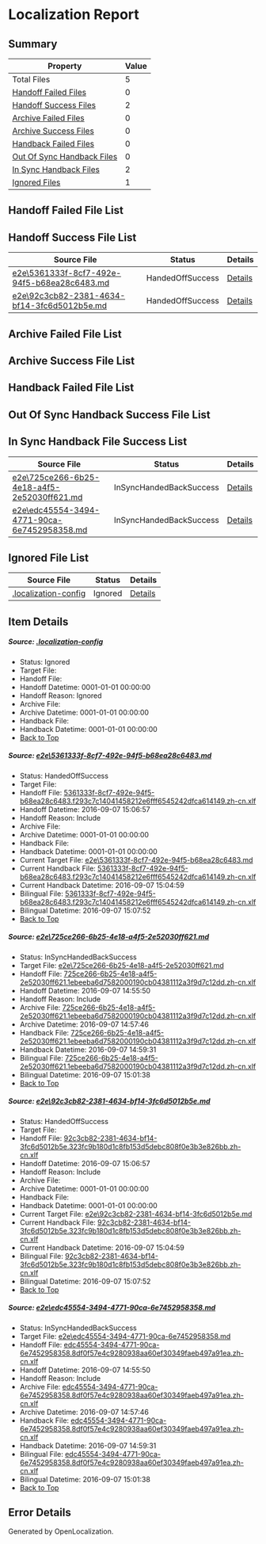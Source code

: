# <a name='report-top'></a> Localization Report

## Summary
 Property | Value 
 -------- | ----- 
 Total Files | 5
[ Handoff Failed Files ](#handoff-failed-list)| 0
[ Handoff Success Files ](#handoff-success-list)| 2
[ Archive Failed Files ](#archive-failed-list)| 0
[ Archive Success Files ](#archive-success-list)| 0
[ Handback Failed Files ](#handback-failed-list)| 0
[ Out Of Sync Handback Files ](#outofsync-handback-success-list)| 0
[ In Sync Handback Files ](#insync-handback-success-list)| 2
[ Ignored Files ](#ignored-list)| 1

## <a name='handoff-failed-list'></a> Handoff Failed File List

## <a name='handoff-success-list'></a> Handoff Success File List
 Source File | Status | Details 
 ----------- | ------ | ------- 
 [e2e\5361333f-8cf7-492e-94f5-b68ea28c6483.md](https://github.com/OpenLocalizationTestOrg/ol-test0/blob/eac597bf79aa1f2867628ea8bba61dfe003e33c8/e2e/5361333f-8cf7-492e-94f5-b68ea28c6483.md) | HandedOffSuccess | [Details](#a84828f4f28252873b02c55a72017ee80e53ce221)
 [e2e\92c3cb82-2381-4634-bf14-3fc6d5012b5e.md](https://github.com/OpenLocalizationTestOrg/ol-test0/blob/eac597bf79aa1f2867628ea8bba61dfe003e33c8/e2e/92c3cb82-2381-4634-bf14-3fc6d5012b5e.md) | HandedOffSuccess | [Details](#21211791ef2f0b848de75dd06bdb2f96b2ead33b3)

## <a name='archive-failed-list'></a> Archive Failed File List

## <a name='archive-success-list'></a> Archive Success File List

## <a name='handback-failed-list'></a> Handback Failed File List

## <a name='outofsync-handback-success-list'></a> Out Of Sync Handback Success File List

## <a name='insync-handback-success-list'></a> In Sync Handback File Success List
 Source File | Status | Details 
 ----------- | ------ | ------- 
 [e2e\725ce266-6b25-4e18-a4f5-2e52030ff621.md](https://github.com/OpenLocalizationTestOrg/ol-test0/blob/c331eaa1089c83e35471206ff9a77accb105ece7/e2e/725ce266-6b25-4e18-a4f5-2e52030ff621.md) | InSyncHandedBackSuccess | [Details](#cd32d0c3f491262a0c82ed01d0e765e943d8d64e2)
 [e2e\edc45554-3494-4771-90ca-6e7452958358.md](https://github.com/OpenLocalizationTestOrg/ol-test0/blob/c331eaa1089c83e35471206ff9a77accb105ece7/e2e/edc45554-3494-4771-90ca-6e7452958358.md) | InSyncHandedBackSuccess | [Details](#ca947acab82a59d7665b001158f0a02b829232ed4)

## <a name='ignored-list'></a> Ignored File List
 Source File | Status | Details 
 ----------- | ------ | ------- 
 [.localization-config](https://github.com/OpenLocalizationTestOrg/ol-test0/blob/eac597bf79aa1f2867628ea8bba61dfe003e33c8/.localization-config) | Ignored | [Details](#c268a05ecaa7ec85942ed632c29928ee5bd6da8d0)

## Item Details
##### <a name='c268a05ecaa7ec85942ed632c29928ee5bd6da8d0'></a> Source: [.localization-config](https://github.com/OpenLocalizationTestOrg/ol-test0/blob/eac597bf79aa1f2867628ea8bba61dfe003e33c8/.localization-config)
* Status: Ignored
* Target File: 
* Handoff File: 
* Handoff Datetime: 0001-01-01 00:00:00
* Handoff Reason: Ignored
* Archive File: 
* Archive Datetime: 0001-01-01 00:00:00
* Handback File: 
* Handback Datetime: 0001-01-01 00:00:00
* [Back to Top](#report-top)

##### <a name='a84828f4f28252873b02c55a72017ee80e53ce221'></a> Source: [e2e\5361333f-8cf7-492e-94f5-b68ea28c6483.md](https://github.com/OpenLocalizationTestOrg/ol-test0/blob/eac597bf79aa1f2867628ea8bba61dfe003e33c8/e2e/5361333f-8cf7-492e-94f5-b68ea28c6483.md)
* Status: HandedOffSuccess
* Target File: 
* Handoff File: [5361333f-8cf7-492e-94f5-b68ea28c6483.f293c7c14041458212e6fff6545242dfca614149.zh-cn.xlf](https://github.com/OpenLocalizationTestOrg/ol-test0-handoff/blob/217fd93432606da5bda53b5e17b868c345585ad4/ol-handoff/OpenLocalizationTestOrg/ol-test0-zhcn/yuwzho/ht/5361333f-8cf7-492e-94f5-b68ea28c6483.f293c7c14041458212e6fff6545242dfca614149.zh-cn.xlf)
* Handoff Datetime: 2016-09-07 15:06:57
* Handoff Reason: Include
* Archive File: 
* Archive Datetime: 0001-01-01 00:00:00
* Handback File: 
* Handback Datetime: 0001-01-01 00:00:00
* Current Target File: [e2e\5361333f-8cf7-492e-94f5-b68ea28c6483.md](https://github.com/OpenLocalizationTestOrg/ol-test0-zhcn/blob/0b8f2263bf470d746459eab17ef983595fc94d5f/e2e/5361333f-8cf7-492e-94f5-b68ea28c6483.md)
* Current Handback File: [5361333f-8cf7-492e-94f5-b68ea28c6483.f293c7c14041458212e6fff6545242dfca614149.zh-cn.xlf](https://github.com/OpenLocalizationTestOrg/ol-test0-handback/blob/b7a53de881ae822510645d355c6957b86d3b6fd6/ol-handback/OpenLocalizationTestOrg/ol-test0-zhcn/yuwzho/ht/5361333f-8cf7-492e-94f5-b68ea28c6483.f293c7c14041458212e6fff6545242dfca614149.zh-cn.xlf)
* Current Handback Datetime: 2016-09-07 15:04:59
* Bilingual File: [5361333f-8cf7-492e-94f5-b68ea28c6483.f293c7c14041458212e6fff6545242dfca614149.zh-cn.xlf](https://github.com/OpenLocalizationTestOrg/ol-test0-handback/blob/b7a53de881ae822510645d355c6957b86d3b6fd6/ol-handback/OpenLocalizationTestOrg/ol-test0-zhcn/yuwzho/ht/5361333f-8cf7-492e-94f5-b68ea28c6483.f293c7c14041458212e6fff6545242dfca614149.zh-cn.xlf)
* Bilingual Datetime: 2016-09-07 15:07:52
* [Back to Top](#report-top)

##### <a name='cd32d0c3f491262a0c82ed01d0e765e943d8d64e2'></a> Source: [e2e\725ce266-6b25-4e18-a4f5-2e52030ff621.md](https://github.com/OpenLocalizationTestOrg/ol-test0/blob/c331eaa1089c83e35471206ff9a77accb105ece7/e2e/725ce266-6b25-4e18-a4f5-2e52030ff621.md)
* Status: InSyncHandedBackSuccess
* Target File: [e2e\725ce266-6b25-4e18-a4f5-2e52030ff621.md](https://github.com/OpenLocalizationTestOrg/ol-test0-zhcn/blob/43a31205c3e7ae5544e1299f9782e46d66328b4b/e2e/725ce266-6b25-4e18-a4f5-2e52030ff621.md)
* Handoff File: [725ce266-6b25-4e18-a4f5-2e52030ff621.1ebeeba6d7582000190cb04381112a3f9d7c12dd.zh-cn.xlf](https://github.com/OpenLocalizationTestOrg/ol-test0-handoff/blob/3988b656feb0e495457fd174d6552f5590005f1a/ol-handoff/OpenLocalizationTestOrg/ol-test0-zhcn/yuwzho/ht/725ce266-6b25-4e18-a4f5-2e52030ff621.1ebeeba6d7582000190cb04381112a3f9d7c12dd.zh-cn.xlf)
* Handoff Datetime: 2016-09-07 14:55:50
* Handoff Reason: Include
* Archive File: [725ce266-6b25-4e18-a4f5-2e52030ff621.1ebeeba6d7582000190cb04381112a3f9d7c12dd.zh-cn.xlf](https://github.com/OpenLocalizationTestOrg/ol-test0-handoff/blob/597758b3fb4b1ca36370824d21e691844644adc5/ol-archive/OpenLocalizationTestOrg/ol-test0-zhcn/yuwzho/ht/725ce266-6b25-4e18-a4f5-2e52030ff621.1ebeeba6d7582000190cb04381112a3f9d7c12dd.zh-cn.xlf)
* Archive Datetime: 2016-09-07 14:57:46
* Handback File: [725ce266-6b25-4e18-a4f5-2e52030ff621.1ebeeba6d7582000190cb04381112a3f9d7c12dd.zh-cn.xlf](https://github.com/OpenLocalizationTestOrg/ol-test0-handback/blob/9ffcf6aa717c2968e44cd278b192941c99d6023f/ol-handback/OpenLocalizationTestOrg/ol-test0-zhcn/yuwzho/ht/725ce266-6b25-4e18-a4f5-2e52030ff621.1ebeeba6d7582000190cb04381112a3f9d7c12dd.zh-cn.xlf)
* Handback Datetime: 2016-09-07 14:59:31
* Bilingual File: [725ce266-6b25-4e18-a4f5-2e52030ff621.1ebeeba6d7582000190cb04381112a3f9d7c12dd.zh-cn.xlf](https://github.com/OpenLocalizationTestOrg/ol-test0-handback/blob/9ffcf6aa717c2968e44cd278b192941c99d6023f/ol-handback/OpenLocalizationTestOrg/ol-test0-zhcn/yuwzho/ht/725ce266-6b25-4e18-a4f5-2e52030ff621.1ebeeba6d7582000190cb04381112a3f9d7c12dd.zh-cn.xlf)
* Bilingual Datetime: 2016-09-07 15:01:38
* [Back to Top](#report-top)

##### <a name='21211791ef2f0b848de75dd06bdb2f96b2ead33b3'></a> Source: [e2e\92c3cb82-2381-4634-bf14-3fc6d5012b5e.md](https://github.com/OpenLocalizationTestOrg/ol-test0/blob/eac597bf79aa1f2867628ea8bba61dfe003e33c8/e2e/92c3cb82-2381-4634-bf14-3fc6d5012b5e.md)
* Status: HandedOffSuccess
* Target File: 
* Handoff File: [92c3cb82-2381-4634-bf14-3fc6d5012b5e.323fc9b180d1c8fb153d5debc808f0e3b3e826bb.zh-cn.xlf](https://github.com/OpenLocalizationTestOrg/ol-test0-handoff/blob/217fd93432606da5bda53b5e17b868c345585ad4/ol-handoff/OpenLocalizationTestOrg/ol-test0-zhcn/yuwzho/ht/92c3cb82-2381-4634-bf14-3fc6d5012b5e.323fc9b180d1c8fb153d5debc808f0e3b3e826bb.zh-cn.xlf)
* Handoff Datetime: 2016-09-07 15:06:57
* Handoff Reason: Include
* Archive File: 
* Archive Datetime: 0001-01-01 00:00:00
* Handback File: 
* Handback Datetime: 0001-01-01 00:00:00
* Current Target File: [e2e\92c3cb82-2381-4634-bf14-3fc6d5012b5e.md](https://github.com/OpenLocalizationTestOrg/ol-test0-zhcn/blob/0b8f2263bf470d746459eab17ef983595fc94d5f/e2e/92c3cb82-2381-4634-bf14-3fc6d5012b5e.md)
* Current Handback File: [92c3cb82-2381-4634-bf14-3fc6d5012b5e.323fc9b180d1c8fb153d5debc808f0e3b3e826bb.zh-cn.xlf](https://github.com/OpenLocalizationTestOrg/ol-test0-handback/blob/b7a53de881ae822510645d355c6957b86d3b6fd6/ol-handback/OpenLocalizationTestOrg/ol-test0-zhcn/yuwzho/ht/92c3cb82-2381-4634-bf14-3fc6d5012b5e.323fc9b180d1c8fb153d5debc808f0e3b3e826bb.zh-cn.xlf)
* Current Handback Datetime: 2016-09-07 15:04:59
* Bilingual File: [92c3cb82-2381-4634-bf14-3fc6d5012b5e.323fc9b180d1c8fb153d5debc808f0e3b3e826bb.zh-cn.xlf](https://github.com/OpenLocalizationTestOrg/ol-test0-handback/blob/b7a53de881ae822510645d355c6957b86d3b6fd6/ol-handback/OpenLocalizationTestOrg/ol-test0-zhcn/yuwzho/ht/92c3cb82-2381-4634-bf14-3fc6d5012b5e.323fc9b180d1c8fb153d5debc808f0e3b3e826bb.zh-cn.xlf)
* Bilingual Datetime: 2016-09-07 15:07:52
* [Back to Top](#report-top)

##### <a name='ca947acab82a59d7665b001158f0a02b829232ed4'></a> Source: [e2e\edc45554-3494-4771-90ca-6e7452958358.md](https://github.com/OpenLocalizationTestOrg/ol-test0/blob/c331eaa1089c83e35471206ff9a77accb105ece7/e2e/edc45554-3494-4771-90ca-6e7452958358.md)
* Status: InSyncHandedBackSuccess
* Target File: [e2e\edc45554-3494-4771-90ca-6e7452958358.md](https://github.com/OpenLocalizationTestOrg/ol-test0-zhcn/blob/43a31205c3e7ae5544e1299f9782e46d66328b4b/e2e/edc45554-3494-4771-90ca-6e7452958358.md)
* Handoff File: [edc45554-3494-4771-90ca-6e7452958358.8df0f57e4c9280938aa60ef30349faeb497a91ea.zh-cn.xlf](https://github.com/OpenLocalizationTestOrg/ol-test0-handoff/blob/3988b656feb0e495457fd174d6552f5590005f1a/ol-handoff/OpenLocalizationTestOrg/ol-test0-zhcn/yuwzho/ht/edc45554-3494-4771-90ca-6e7452958358.8df0f57e4c9280938aa60ef30349faeb497a91ea.zh-cn.xlf)
* Handoff Datetime: 2016-09-07 14:55:50
* Handoff Reason: Include
* Archive File: [edc45554-3494-4771-90ca-6e7452958358.8df0f57e4c9280938aa60ef30349faeb497a91ea.zh-cn.xlf](https://github.com/OpenLocalizationTestOrg/ol-test0-handoff/blob/597758b3fb4b1ca36370824d21e691844644adc5/ol-archive/OpenLocalizationTestOrg/ol-test0-zhcn/yuwzho/ht/edc45554-3494-4771-90ca-6e7452958358.8df0f57e4c9280938aa60ef30349faeb497a91ea.zh-cn.xlf)
* Archive Datetime: 2016-09-07 14:57:46
* Handback File: [edc45554-3494-4771-90ca-6e7452958358.8df0f57e4c9280938aa60ef30349faeb497a91ea.zh-cn.xlf](https://github.com/OpenLocalizationTestOrg/ol-test0-handback/blob/9ffcf6aa717c2968e44cd278b192941c99d6023f/ol-handback/OpenLocalizationTestOrg/ol-test0-zhcn/yuwzho/ht/edc45554-3494-4771-90ca-6e7452958358.8df0f57e4c9280938aa60ef30349faeb497a91ea.zh-cn.xlf)
* Handback Datetime: 2016-09-07 14:59:31
* Bilingual File: [edc45554-3494-4771-90ca-6e7452958358.8df0f57e4c9280938aa60ef30349faeb497a91ea.zh-cn.xlf](https://github.com/OpenLocalizationTestOrg/ol-test0-handback/blob/9ffcf6aa717c2968e44cd278b192941c99d6023f/ol-handback/OpenLocalizationTestOrg/ol-test0-zhcn/yuwzho/ht/edc45554-3494-4771-90ca-6e7452958358.8df0f57e4c9280938aa60ef30349faeb497a91ea.zh-cn.xlf)
* Bilingual Datetime: 2016-09-07 15:01:38
* [Back to Top](#report-top)


## Error Details

Generated by OpenLocalization.
